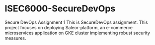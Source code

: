 # ISEC6000-SecureDevOps
Secure DevOps Assignment 1
This is SecureDevOps assignment. 
This project focuses on deploying Saleor-platform, an e-commerce microservices application on GKE cluster implementing robust security measures.

